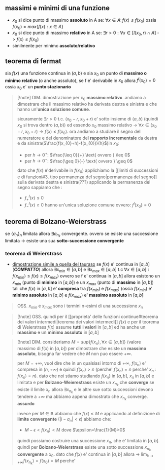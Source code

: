 ## massimi e minimi di una funzione
* $x_{0}$ si dice  punto di massimo **assoluto** in A se: $\forall x \in A: \, f(x)\leq f(x_{0})$ ossia $f(x_{0}) = max \{f(x):x \in A\}$
* $x_{0}$ si dice punto di massimo **relativo** in A se: $\exists r > 0: \forall x \in [I(x_{0},r) \cap{} A$] -> $f(x) \leq f(x_{0})$
* similmente per minimo **assoluto**/**relativo**
## teorema di fermat
sia $f(x)$ una funzione continua in $(a,b)$ e sia $x_{0}$ un punto di **massimo o minimo  relativo** (o anche assoluto), se f e' derivabile in $x_{0}$ allora $f^I(x_{0}) = 0$ ossia $x_{0}$ e' un **punto stazionario**

> [!note] DIM.
> dimostrazione per $x_{0}$ **massimo relativo**.
> andiamo a dimostrare che il massimo relativo ha derivata destra e sinistra e che hanno un'**unica soluzione comune**.
> 
> sicuramente $\exists r>0 \text{ t.c.  } (x_{0}-r,x_{0}+r)$ e' sotto insieme di $(a,b)$ (quindi $x_{0}$ si trova dentro $(a,b)$) ed essendo $x_{0}$ massimo relativo -> $\forall x \in (x_{0}-r, x_{0}+r) \to f(x)\leq f(x_{0})$.
> ora andiamo a studiare il segno del numeratore e del denominatore del **rapporto incrementale** da destra e da sinistra($\frac{f(x_{0}+h)-f(x_{0})}{h}$)in $x_{0}$:
> - per $h\to 0^+$:  $\frac{\leq 0}{+} \text{ ovvero } \leq 0$
> - per $h\to 0^-$: $\frac{\geq 0}{-} \text{ ovvero } \geq 0$
> 
> dato che $f(x)$ e'derivabile in $f(x_{0})$ applichiamo la [[limiti di successioni e di funzioni#3. tipo permanenza del segno|permanenza del segno]] sulla derivata destra e sinistra(???)
> applicando la permanenza del segno sappiamo che :
> - $f^I_{+}(x) \leq 0$ 
> - $f^I_{-}(x) \geq 0$ 
> hanno un'unica soluzione comune ovvero: $f^I(x_{0}) = 0$
> 

## teorema di Bolzano-Weierstrass
se $\{a_{n}\}_{n}$ limitata allora $\exists a_{n_{k}}$  convergente.
ovvero se esiste una successione limitata -> esiste una sua **sotto-successione convergente**

### teorema di Weierstrass
* [dimostrazione simile a quella del tauraso](https://www.youmath.it/forum/analisi-1/61639-dimostrazione-del-teorema-di-weierstrass.html)
se $f(x)$ e' continua in $[a,b]$ (***COMPATTO***) allora $\exists x_{min} \in [a,b]$ e $\exists x_{max} \in [a,b]$ t.c $\forall x \in [a,b]: f(x_{min}) \leq f(x) \leq f(x_{max})$
ovvero se f e' continua in $[a,b]$ allora esistono un $x_{min}$ (punto di **minimo** in $[a,b]$) e un $x_{max}$ (punto di **massimo** in $[a,b]$) tali che $f(x)$ in $[a,b]$ e' **compresa** tra $f(x_{min})$ e $f(x_{max})$ (ossia $f(x_{min})$ e' **minimo assoluto** in $[a,b]$  e $f(x_{max})$ e' **massimo assoluto** in $[a,b]$

> OSS. $x_{min} \text{ e } x_{max}$ sono i termini n-esimi di una successione $x_{n}$

>[!note] OSS.
> quindi per il [[proprieta' delle funzioni continue#teorema dei valori intermedi|teorema dei valori intermedi]] $f(x)$ e per il teorema di Weierstrass  $f(x)$ assume **tutti i valori** in $[a,b]$ ed ha anche un **massimo** e un **minimo** **assoluto** in $[a,b]$

>[!note] DIM.
> consideriamo $M = sup \{f(x_{n}), \forall x \in [a,b]\}$ (valore massimo di $f(x)$ in $[a,b]$)
> per dimostrare che esiste un **massimo assoluto**, bisogna far vedere che $M$ non puo essere $+\infty$.
>
> per $M = +\infty$, vuol dire  che in un qualsiasi intorno di $+\infty$, $f(x_{n})$ e' compresa in $(n, +\infty)$ e quindi $f(x_{n}) > n$ (perche' $f(x_{n}) = n$ perche' $x_{n}: f(x_{n})=n$). dato che noi stiamo studiando $f(x_{n})$ in $[a,b]$, $x_{n}$ in $[a,b]$ e limitata e per **Bolzano-Weierestrass** esiste un $x_{n_{k}}$ che **converge**
> se esiste il limite $x_{n}$ allora $\exists x_{n_{k}}$ e le altre sue sotto successioni devono tendere a $+\infty$ ma abbiamo appena dimostrato che $x_{n_{k}}$ converge. **assurdo**
> 
> invece per $M \in \mathbb{R}$ abbiamo che $f(x) \leq M$ e applicando al definizione di **limite** **convergente** ($|l-a_{n}| < \epsilon$) abbiamo che:
> - $M-\epsilon < f(x_{n}) < M$ dove $\epsilon=\frac{1}{M}>0$
> 
> quindi possiamo costruire una successione $x_{n}$, che e' limitata in $[a,b]$. quindi per **Bolzano-Weierstrass** esiste una sotto successione $x_{n_{k}}$ **convergente** a $x_{0}$.
> dato che $f(x)$ e' continua in $[a,b]$ allora -> $\lim_{ k \to +\infty } f(x_{n_{k}}) = f(x_{0}) = M$ perche' 
> 





